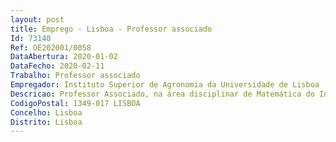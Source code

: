 ```yaml
--- 
layout: post
title: Emprego - Lisboa - Professor associado
Id: 73140
Ref: OE202001/0058
DataAbertura: 2020-01-02
DataFecho: 2020-02-11
Trabalho: Professor associado
Empregador: Instituto Superior de Agronomia da Universidade de Lisboa
Descricao: Professor Associado, na área disciplinar de Matemática do Instituto Superior de Agronomia, da Universidade de Lisboa
CodigoPostal: 1349-017 LISBOA
Concelho: Lisboa
Distrito: Lisboa
--- 
```

